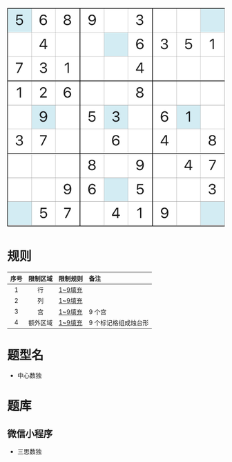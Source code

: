 ![](../../../../../images/sudoku/烛台数独.jpeg)

# 规则

| 序号  | 限制区域 | 限制规则    | 备注          |
|:---:|:----:|:--------|:------------|
|  1  |  行   | [1~9填充] |             |
|  2  |  列   | [1~9填充] |             |
|  3  |  宫   | [1~9填充] | 9 个宫        |
|  4  | 额外区域 | [1~9填充] | 9 个标记格组成烛台形 |

# 题型名

- 中心数独

# 题库

## 微信小程序
- 三思数独

[1~9填充]: ../../../../../rules.md#1to9填充